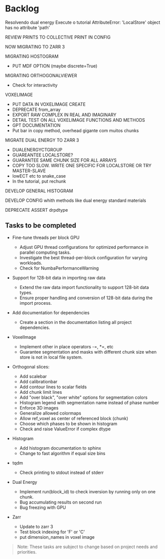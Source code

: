# Backlog

Resolvendo dual energy
Execute o tutorial
AttributeError: 'LocalStore' object has no attribute 'path'

REVIEW PRINTS TO COLLECTIVE PRINT IN CONFIG

NOW MIGRATING TO ZARR 3

MIGRATING HOSTOGRAM
  - PUT MDF OPTION (maybe discrete=True)

MIGRATING ORTHOGONALVIEWER
  - Check for interactivity

VOXELIMAGE
  - PUT DATA IN VOXELIMAGE CREATE
  - DEPRECATE from_array
  - EXPORT RAW COMPLEX IN REAL AND IMAGINARY
  - DETAIL TEST ON ALL VOXELIMAGE FUNCTIONS AND METHODS
  - GPT DOCUMENTATION
  - Put bar in copy method, overhead gigante com muitos chunks

MIGRATE DUAL ENERGY TO ZARR 3
  - DUALENERGYCTGROUP
  - GUAREANTEE LOCALSTORE?
  - GUARANTEE SAME CHUNK SIZE FOR ALL ARRAYS
  - COPY TOO SLOW. WRITE ONE SPECIFIC FOR LOCALSTORE OR TRY MASTER-SLAVE
  - lowECT etc to snake_case
  - In the tutorial, put rechunk

DEVELOP GENERAL HISTOGRAM

DEVELOP CONFIG whith methods like dual energy standard materials

DEPRECATE ASSERT drpdtype


## Tasks to be completed

- Fine-tune threads per block GPU
    - Adjust GPU thread configurations for optimized performance in parallel computing tasks.
    - Investigate the best thread-per-block configuration for varying workloads.
    - Check for NumbaPerformanceWarning

- Support for 128-bit data in importing raw data
    - Extend the raw data import functionality to support 128-bit data types.
    - Ensure proper handling and conversion of 128-bit data during the import process.

- Add documentation for dependencies
    - Create a section in the documentation listing all project dependencies.

- VoxelImage
    - Implement other in place operators -=, *=, etc
    - Guarantee segmentation and masks with different chunk size when store is not in local file system.

- Orthogonal slices:
    - Add scalebar
    - Add calibrationbar
    - Add contour lines to scalar fields
    - Add chunk limit lines
    - Add "over black", "over white" options for segmentation colors
    - Histogram legend with segmentation name instead of phase number
    - Enforce 3D images
    - Generalize allowed colormaps
    - Allow ref_voxel as center of referenced block (chunk)
    - Choose which phases to be shown in histogram
    - Check and raise ValueError if complex dtype


- Histogram
    - Add histogram documentation to sphinx
    - Change to fast algorithm if equal size bins

- tqdm
    - Check printing to stdout instead of stderr

- Dual Energy
    - Implement run(block_id) to check inversion by running only on one chunk.
    - Bug accumulating results on second run
    - Bug freezing with GPU

- Zarr
    - Update to zarr 3
    - Test block indexing for 'F' or 'C'
    - put dimension_names in voxel image

> Note: These tasks are subject to change based on project needs and priorities.
